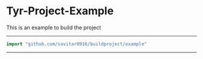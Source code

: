 # Tyr-Project-Example


This is an example to build the project


---

``` go
import "github.com/savitar0916/buildproject/example"
```

---
